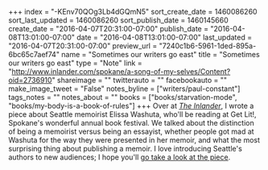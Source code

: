 +++
index = "-KEnv70QOg3Lb4dGQmN5"
sort_create_date = 1460086260
sort_last_updated = 1460086260
sort_publish_date = 1460145660
create_date = "2016-04-07T20:31:00-07:00"
publish_date = "2016-04-08T13:01:00-07:00"
date = "2016-04-08T13:01:00-07:00"
last_updated = "2016-04-07T20:31:00-07:00"
preview_url = "7240c1b6-5961-1ded-895a-6bc65c7aef74"
name = "Sometimes our writers go east"
title = "Sometimes our writers go east"
type = "Note"
link = "http://www.inlander.com/spokane/a-song-of-my-selves/Content?oid=2736910"
shareimage = ""
twitterauto = ""
facebookauto = ""
make_image_tweet = "False"
notes_byline = ["writers/paul-constant"]
tags_notes = ""
notes_about = ""
books = ["books/starvation-mode", "books/my-body-is-a-book-of-rules"]
+++
Over at [*The Inlander*](http://www.inlander.com/spokane/a-song-of-my-selves/Content?oid=2736910), I wrote a piece about Seattle memoirist Elissa Washuta, who'll be reading at Get Lit!, Spokane's wonderful annual book festival. We talked about the distinction of being a memoirist versus being an essayist, whether people got mad at Washuta for the way they were presented in her memoir, and what the most surprising thing about publishing a memoir. I love introducing Seattle's authors to new audiences; I hope you'll [go take a look at the piece](http://www.inlander.com/spokane/a-song-of-my-selves/Content?oid=2736910).